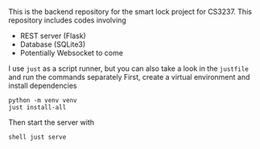 This is the backend repository for the smart lock project for CS3237. This repository includes codes involving

- REST server (Flask)
- Database (SQLite3)
- Potentially Websocket to come

I use `just` as a script runner, but you can also take a look in the `justfile` and run the commands separately
First, create a virtual environment and install dependencies

```shell
python -m venv venv
just install-all
```

Then start the server with 

``shell
just serve
``

